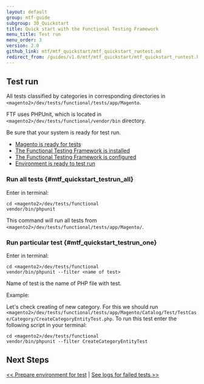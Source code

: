 ```yaml
---
layout: default
group: mtf-guide
subgroup: 30_Quickstart
title: Quick start with the Functional Testing Framework
menu_title: Test run
menu_order: 3
version: 2.0
github_link: mtf/mtf_quickstart/mtf_quickstart_runtest.md
redirect_from: /guides/v1.0/mtf/mtf_quickstart/mtf_quickstart_runtest.html
---
```

<h2 id="mtf_quickstart_testrun">Test run</h2>

All tests classified by categories in corresponding directories in `<magento2>/dev/tests/functional/tests/app/Magento`.

FTF uses PHPUnit, which is located in `<magento2>/dev/tests/functional/vendor/bin` directory.

Be sure that your system is ready for test run.

- <a href="{{page.baseurl}}mtf/mtf_installation.html#mtf_install_pre">Magento is ready for tests</a>
- <a href="{{page.baseurl}}mtf/mtf_installation.html#mtf_install_check">The Functional Testing Framework is installed</a>
- <a href="{{page.baseurl}}mtf/mtf_quickstart/mtf_quickstart_config.html">The Functional Testing Framework is configured</a>
- <a href="{{page.baseurl}}mtf/mtf_quickstart/mtf_quickstart_environmemt.html">Environment is ready to test run</a>

### Run all tests {#mtf_quickstart_testrun_all}

Enter in terminal:
    
    cd <magento2>/dev/tests/functional
    vendor/bin/phpunit

This command will run all tests from `<magento2>/dev/tests/functional/tests/app/Magento/`.

### Run particular test {#mtf_quickstart_testrun_one}

Enter in terminal:

    cd <magento2>/dev/tests/functional
    vendor/bin/phpunit --filter <name of test>

Name of test is the name of PHP file with test.

Example:

Let's check creating of new category. For this we should run `<magento2>/dev/tests/functional/tests/app/Magento/Catalog/Test/TestCase/Category/CreateCategoryEntityTest.php`. To run this test enter the following script in your terminal:

    cd <magento2>/dev/tests/functional
    vendor/bin/phpunit --filter CreateCategoryEntityTest

<h2 id="mtf_install_pre">Next Steps</h2>

[&lt;&lt; Prepare environment for test]({{page.baseurl}}mtf/mtf_quickstart/mtf_quickstart_environmemt.html) | [See logs for failed tests &gt;&gt;]({{page.baseurl}}mtf/mtf_quickstart/mtf_quickstart_logs.html)

